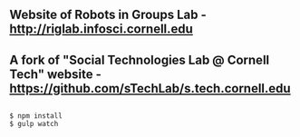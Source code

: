 ## Website of Robots in Groups Lab - http://riglab.infosci.cornell.edu

## A fork of "Social Technologies Lab @ Cornell Tech" website - https://github.com/sTechLab/s.tech.cornell.edu
## 

```
$ npm install
$ gulp watch
```
